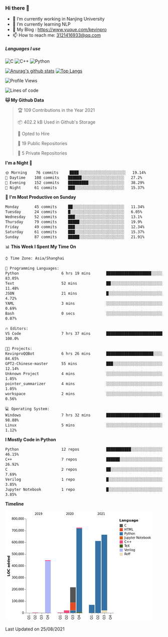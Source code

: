 ### Hi there 👋

- 🔭 I’m currently working in Nanjing University
- 🌱 I’m currently learning NLP
- 👯 My Blog : https://www.yuque.com/kevinpro
- 📫 How to reach me: 3121416933@qq.com

##### Languages I use
![C](https://img.shields.io/badge/-C-000000?style=flat&logo=c)
![C++](https://img.shields.io/badge/-C++-000000?style=flat&logo=c%2B%2B)
![Python](https://img.shields.io/badge/-Python-000000?style=flat&logo=python)

[![Anurag's github stats](https://github-readme-stats.vercel.app/api?username=Ricardokevins)](https://github.com/anuraghazra/github-readme-stats)
[![Top Langs](https://github-readme-stats.vercel.app/api/top-langs/?username=Ricardokevins)](https://github.com/anuraghazra/github-readme-stats)

<!--START_SECTION:waka-->
![Profile Views](http://img.shields.io/badge/Profile%20Views-2-blue)

![Lines of code](https://img.shields.io/badge/From%20Hello%20World%20I%27ve%20Written-2.8%20million%20lines%20of%20code-blue)

**🐱 My Github Data** 

> 🏆 109 Contributions in the Year 2021
 > 
> 📦 402.2 kB Used in Github's Storage 
 > 
> 💼 Opted to Hire
 > 
> 📜 19 Public Repositories 
 > 
> 🔑 5 Private Repositories  
 > 
**I'm a Night 🦉** 

```text
🌞 Morning    76 commits     ████░░░░░░░░░░░░░░░░░░░░░   19.14% 
🌆 Daytime    108 commits    ██████░░░░░░░░░░░░░░░░░░░   27.2% 
🌃 Evening    152 commits    █████████░░░░░░░░░░░░░░░░   38.29% 
🌙 Night      61 commits     ███░░░░░░░░░░░░░░░░░░░░░░   15.37%

```
📅 **I'm Most Productive on Sunday** 

```text
Monday       45 commits     ██░░░░░░░░░░░░░░░░░░░░░░░   11.34% 
Tuesday      24 commits     █░░░░░░░░░░░░░░░░░░░░░░░░   6.05% 
Wednesday    52 commits     ███░░░░░░░░░░░░░░░░░░░░░░   13.1% 
Thursday     79 commits     █████░░░░░░░░░░░░░░░░░░░░   19.9% 
Friday       49 commits     ███░░░░░░░░░░░░░░░░░░░░░░   12.34% 
Saturday     61 commits     ███░░░░░░░░░░░░░░░░░░░░░░   15.37% 
Sunday       87 commits     █████░░░░░░░░░░░░░░░░░░░░   21.91%

```


📊 **This Week I Spent My Time On** 

```text
⌚︎ Time Zone: Asia/Shanghai

💬 Programming Languages: 
Python                   6 hrs 19 mins       ████████████████████░░░░░   83.05% 
Text                     52 mins             ██░░░░░░░░░░░░░░░░░░░░░░░   11.48% 
JSON                     21 mins             █░░░░░░░░░░░░░░░░░░░░░░░░   4.72% 
YAML                     3 mins              ░░░░░░░░░░░░░░░░░░░░░░░░░   0.69% 
Bash                     0 secs              ░░░░░░░░░░░░░░░░░░░░░░░░░   0.07%

🔥 Editors: 
VS Code                  7 hrs 37 mins       █████████████████████████   100.0%

🐱‍💻 Projects: 
KevinproQQBot            6 hrs 26 mins       █████████████████████░░░░   84.65% 
GPT2-Chinese-master      55 mins             ███░░░░░░░░░░░░░░░░░░░░░░   12.14% 
Unknown Project          4 mins              ░░░░░░░░░░░░░░░░░░░░░░░░░   1.05% 
pointer_summarizer       4 mins              ░░░░░░░░░░░░░░░░░░░░░░░░░   1.05% 
workspace                2 mins              ░░░░░░░░░░░░░░░░░░░░░░░░░   0.56%

💻 Operating System: 
Windows                  7 hrs 32 mins       ████████████████████████░   98.88% 
Linux                    5 mins              ░░░░░░░░░░░░░░░░░░░░░░░░░   1.12%

```

**I Mostly Code in Python** 

```text
Python                   12 repos            ███████████░░░░░░░░░░░░░░   46.15% 
C++                      7 repos             ██████░░░░░░░░░░░░░░░░░░░   26.92% 
C                        2 repos             ██░░░░░░░░░░░░░░░░░░░░░░░   7.69% 
Verilog                  1 repo              █░░░░░░░░░░░░░░░░░░░░░░░░   3.85% 
Jupyter Notebook         1 repo              █░░░░░░░░░░░░░░░░░░░░░░░░   3.85%

```


**Timeline**

![Chart not found](https://raw.githubusercontent.com/Ricardokevins/Ricardokevins/master/charts/bar_graph.png) 


 Last Updated on 25/08/2021
<!--END_SECTION:waka-->

